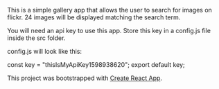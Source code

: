 This is a simple gallery app that allows the user to search for images on flickr. 24 images will be displayed matching the search term.

You will need an api key to use this app. Store this key in a config.js file inside the src folder.

config.js will look like this:

const key = "thisIsMyApiKey1598938620";
export default key;

This project was bootstrapped with [Create React App](https://github.com/facebook/create-react-app).
